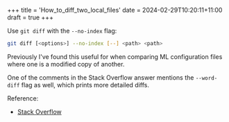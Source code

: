 +++
title = 'How_to_diff_two_local_files'
date = 2024-02-29T10:20:11+11:00
draft = true
+++

Use `git diff` with the `--no-index` flag:

```bash
git diff [<options>] --no-index [--] <path> <path>
```

Previously I've found this useful for when comparing ML configuration files where one is a modified
copy of another.

One of the comments in the Stack Overflow answer mentions the `--word-diff` flag as well, which
prints more detailed diffs.

Reference:
* [Stack Overflow](https://stackoverflow.com/a/54656539)

